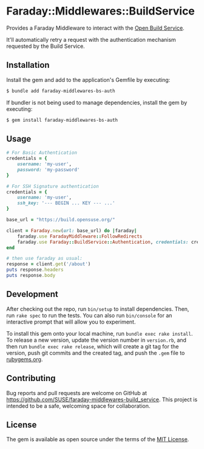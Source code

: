 # Faraday::Middlewares::BuildService

Provides a Faraday Middleware to interact with the [Open Build Service][obs].

It'll automatically retry a request with the authentication mechanism requested by the Build Service.

## Installation

Install the gem and add to the application's Gemfile by executing:

```bash
$ bundle add faraday-middlewares-bs-auth
```

If bundler is not being used to manage dependencies, install the gem by executing:

```bash
$ gem install faraday-middlewares-bs-auth
```

## Usage

```ruby
# For Basic Authentication
credentials = {
    username: 'my-user',
    password: 'my-password'
}

# For SSH Signature authentication
credentials = {
    username: 'my-user',
    ssh_key: '--- BEGIN ... KEY --- ...'
}

base_url = "https://build.opensuse.org/"

client = Faraday.new(url: base_url) do |faraday|
    faraday.use FaradayMiddleware::FollowRedirects
    faraday.use Faraday::BuildService::Authentication, credentials: credentials
end

# then use faraday as usual:
response = client.get('/about')
puts response.headers
puts response.body
```

## Development

After checking out the repo, run `bin/setup` to install dependencies. Then, run `rake spec` to run the tests. You can also run `bin/console` for an interactive prompt that will allow you to experiment.

To install this gem onto your local machine, run `bundle exec rake install`. To release a new version, update the version number in `version.rb`, and then run `bundle exec rake release`, which will create a git tag for the version, push git commits and the created tag, and push the `.gem` file to [rubygems.org](https://rubygems.org).

## Contributing

Bug reports and pull requests are welcome on GitHub at https://github.com/SUSE/faraday-middlewares-build_service. This project is intended to be a safe, welcoming space for collaboration.

## License

The gem is available as open source under the terms of the [MIT License](https://opensource.org/licenses/MIT).

[obs]: https://openbuildservice.org/
